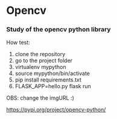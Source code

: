 # Opencv

### Study of the opencv python library

How test: 

1. clone the repository
2. go to the project folder
3. virtualenv mypython
4. source mypython/bin/activate
5. pip install requirements.txt
6. FLASK_APP=hello.py flask run

OBS: change the imgURL :)

https://pypi.org/project/opencv-python/